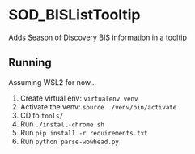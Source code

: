 # SOD_BISListTooltip

Adds Season of Discovery BIS information in a tooltip


## Running

Assuming WSL2 for now...

1. Create virtual env: `virtualenv venv`
2. Activate the venv: `source ./venv/bin/activate`
3. CD to `tools/`
3. Run `./install-chrome.sh`
4. Run `pip install -r requirements.txt`
5. Run `python parse-wowhead.py`
